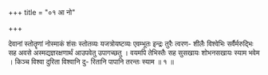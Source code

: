 +++
title = "०१ आ नो"

+++

देवानां स्तोतॄणां नोस्माकं शंसः स्तोतव्यः यजत्रोयष्टव्यः एवम्भूतः इन्द्रः तुरैः त्वरण- शीलैः विश्वेभिः सर्वैर्मरुद्भिः सह अवसे अस्मद्यज्ञरक्षणार्थं आउपवेतु उपागच्छतु । वयमपि तेभिस्तैः सह सुसखायः शोभनसखायः स्याम भवेम । किञ्च विश्वा दुरिता विश्वानि दु- रितानि पापानि तरन्तः स्याम ॥ १ ॥